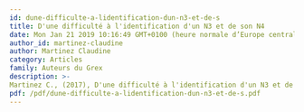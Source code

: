 ```yaml
---
id: dune-difficulte-a-lidentification-dun-n3-et-de-s
title: D'une difficulté à l'identification d'un N3 et de son N4
date: Mon Jan 21 2019 10:16:49 GMT+0100 (heure normale d’Europe centrale)
author_id: martinez-claudine
author: Martinez Claudine
category: Articles
family: Auteurs du Grex
description: >-
Martinez C., (2017), D'une difficulté à l'identification d'un N3 et de son N4, Expliciter n°116, p. 42-47 
pdf: /pdf/dune-difficulte-a-lidentification-dun-n3-et-de-s.pdf
---
```

